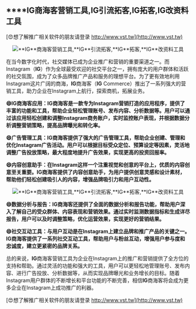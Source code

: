 ## ****IG**商海客营销工具,**IG**引流拓客,**IG**拓客,**IG**改资料工具**

[😍想了解推广相关软件的朋友请登录 http://www.vst.tw](http://www.vst.tw)

 <center><img src="https://vst.tw/MP4/tuiguang/png/2.png" alt="**IG**商海客营销工具,**IG**引流拓客,**IG**拓客,**IG**改资料工具"></center>

在当今数字化时代，社交媒体已成为企业推广和营销的重要渠道之一。而Instagram（**IG**）作为全球最受欢迎的社交平台之一，拥有庞大的用户群体和活跃的社交氛围，成为了众多品牌推广产品和服务的理想平台。为了更有效地利用Instagram这片广阔的商海，**IG**商海客（**IG** Commerce）推出了一系列强大的营销工具，助力企业在Instagram上航行，探索商机，拓展业务。

**😄**IG**商海客应用：**IG**商海客是一款专为Instagram营销打造的应用程序，提供了丰富的功能和工具，帮助企业轻松管理账号、发布内容、分析数据等。用户可以通过该应用轻松创建和调整Instagram商务账户，实时监控账户表现，并根据数据分析调整营销策略，提高品牌曝光和转化率。**

**😄广告管理工具：**IG**商海客提供了强大的广告管理工具，帮助企业创建、管理和优化Instagram广告活动。用户可以根据目标受众定位、预算设定等因素，灵活地调整广告投放策略，最大程度地提升广告效果，实现更高的投资回报率。**

**😄内容创意助手：在Instagram这样一个注重视觉和创意的平台上，优质的内容创意至关重要。**IG**商海客提供了内容创意助手，为用户提供创意灵感和设计素材，帮助他们轻松创建吸引人的内容，增强品牌吸引力和用户互动性。**

 <center><img src="https://vst.tw/MP4/tuiguang/png/4.png" alt="**IG**商海客营销工具,**IG**引流拓客,**IG**拓客,**IG**改资料工具"></center>

**😄数据分析与报告：**IG**商海客还提供了全面的数据分析和报告功能，帮助用户深入了解自己的受众群体、内容表现和营销效果。通过实时监测数据指标和生成详尽报告，用户可以及时调整策略，优化运营效果，实现更好的营销结果。**

**😄社交互动工具：与用户互动是在Instagram上建立品牌和推广产品的关键之一。**IG**商海客提供了一系列社交互动工具，帮助用户与粉丝互动，增强用户参与度和忠诚度，建立更紧密的品牌关系。**

总的来说，**IG**商海客营销工具为企业在Instagram上的推广和营销提供了全方位的支持和帮助。通过灵活的功能和强大的工具，用户可以更轻松地管理账号、发布内容、进行广告投放、分析数据等，从而实现品牌曝光和业务增长的目标。随着Instagram用户群体的不断增长和平台功能的不断完善，相信**IG**商海客将会成为更多企业在Instagram上成功推广的利器。

[😍想了解推广相关软件的朋友请登录 http://www.vst.tw](http://www.vst.tw)




